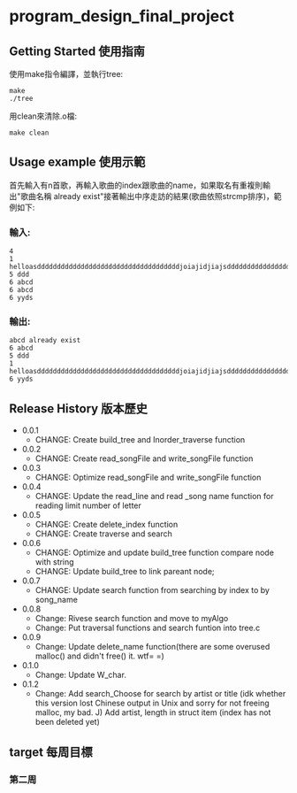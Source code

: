 # program_design_final_project

## Getting Started 使用指南

使用make指令編譯，並執行tree:
```
make
./tree
```
用clean來清除.o檔:
```
make clean
```
## Usage example 使用示範
首先輸入有n首歌，再輸入歌曲的index跟歌曲的name，如果取名有重複則輸出"歌曲名稱 already exist"接著輸出中序走訪的結果(歌曲依照strcmp排序)，範例如下:
### 輸入:
```
4
1 helloasddddddddddddddddddddddddddddddddddddjoiajidjiajsddddddddddddddddddddddddddddddddddddoiajsdijasijdajdsi
5 ddd
6 abcd
6 abcd
6 yyds
```
### 輸出:
```
abcd already exist
6 abcd
5 ddd
1 helloasddddddddddddddddddddddddddddddddddddjoiajidjiajsddddddddddddddddddddddddddddddddddddoiajsd...
6 yyds
```
## Release History 版本歷史

* 0.0.1
    * CHANGE: Create build_tree and Inorder_traverse function
* 0.0.2
    * CHANGE: Create read_songFile and write_songFile function
* 0.0.3
    * CHANGE: Optimize read_songFile and write_songFile function
* 0.0.4
    * CHANGE: Update the read_line and read _song name function for reading limit number of letter
* 0.0.5
    * CHANGE: Create delete_index function
    * CHANGE: Create traverse and search
* 0.0.6
    * CHANGE: Optimize and update build_tree function compare node with string
    * CHANGE: Update build_tree to link pareant node;
* 0.0.7
    * CHANGE: Update search function from searching by index to by song_name
* 0.0.8
    * Change: Rivese search function and move to myAlgo
    * Change: Put traversal functions and search funtion into tree.c
* 0.0.9
    * Change: Update delete_name function(there are some overused malloc() and didn't free() it. wtf= =)
* 0.1.0
    * Change: Update W_char.
* 0.1.2
    * Change: Add search_Choose for search by artist or title 
              (idk whether this version lost Chinese output in Unix and sorry for not freeing malloc, my bad. J)
              Add artist, length in struct item (index has not been deleted yet)
## target 每周目標

### 第二周
